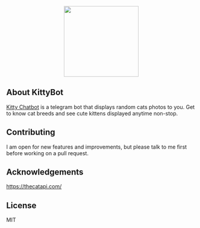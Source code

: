 <p align="center"><img height="188" width="198" src="https://i.ibb.co/3WfS8Mk/photo-2020-06-27-02-59-00.jpg"></p>

## About KittyBot

[Kitty Chatbot](http://t.me/laraplaybot) is a telegram bot that displays random cats photos to you. Get to know cat breeds and see cute
kittens displayed anytime non-stop. 

## Contributing

I am open for new features and improvements, but please talk to me first before working on a pull request.

## Acknowledgements

https://thecatapi.com/

## License

MIT
